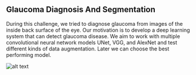 ## Glaucoma Diagnosis And Segmentation

During this challenge, we tried to diagnose glaucoma from images of the inside back surface of the eye. Our motivation is to
develop a deep learning system that can detect glaucoma disease. We aim to work with multiple convolutional neural network
models UNet, VGG, and AlexNet and test different kinds of data augmentation. Later we can choose the best performing
model.

![alt text](https://www.mdpi.com/applsci/applsci-10-04916/article_deploy/html/images/applsci-10-04916-g001.png)
